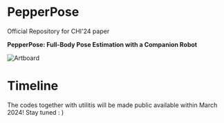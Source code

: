 # PepperPose
Official Repository for CHI'24 paper

**PepperPose: Full-Body Pose Estimation with a Companion Robot**

![Artboard](https://github.com/Mvrjustid/pepperpose/assets/14902853/0f833506-bf4f-4f8f-9e18-5daf9001a0f2)

# Timeline
The codes together with utilitis will be made public available within March 2024!
Stay tuned : )
